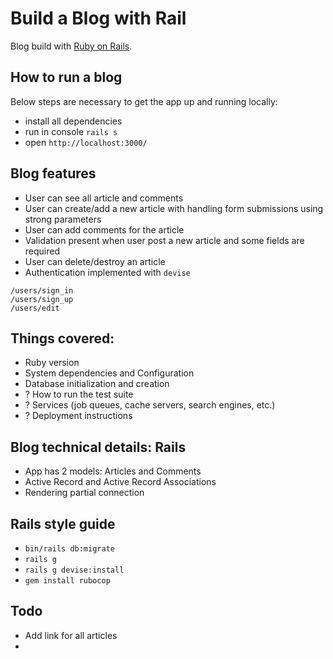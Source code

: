 # Build a Blog with Rail

Blog build with [Ruby on Rails](https://guides.rubyonrails.org/getting_started.html).


## How to run a blog

Below steps are necessary to get the app up and running locally:

* install all dependencies
* run in console `rails s`
* open `http://localhost:3000/`


## Blog features

*  User can see all article and comments
*  User can create/add a new article with handling form submissions using strong parameters
*  User can add comments for the article
*  Validation present when user post a new article and some fields are required
*  User can delete/destroy an article
*  Authentication implemented with `devise`
```
/users/sign_in
/users/sign_up
/users/edit
```


## Things covered:

* Ruby version
* System dependencies and Configuration
* Database initialization and creation
* ? How to run the test suite
* ? Services (job queues, cache servers, search engines, etc.)
* ? Deployment instructions 


## Blog technical details: Rails

* App has 2 models: Articles and Comments
* Active Record and Active Record Associations
* Rendering partial connection


## Rails style guide

* `bin/rails db:migrate`
* `rails g`
* `rails g devise:install`
* `gem install rubocop`


## Todo

* Add link for all articles
* 